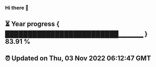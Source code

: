 ### Hi there 👋
⏳ Year progress { █████████████████████████▁▁▁▁▁ } 83.91 %
---
⏰ Updated on Thu, 03 Nov 2022 06:12:47 GMT
---
